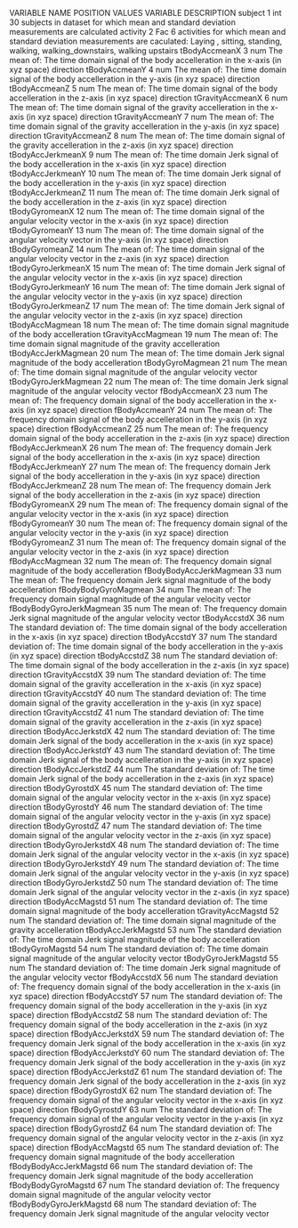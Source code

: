 VARIABLE NAME  POSITION	VALUES	VARIABLE DESCRIPTION
subject	1	int	30 subjects in dataset for which mean and standard deviation measurements are calculated
activity	2	Fac	6 activities for which mean and standard deviation measurements are caculated: Laying , sitting, standing, walking, walking_downstairs, walking upstairs
tBodyAccmeanX	3	num	The mean of: The time domain signal of the body accelleration in the x-axis (in xyz space) direction
tBodyAccmeanY	4	num	The mean of: The time domain signal of the body accelleration in the y-axis (in xyz space) direction
tBodyAccmeanZ	5	num	The mean of: The time domain signal of the body accelleration in the z-axis (in xyz space) direction
tGravityAccmeanX	6	num	The mean of: The time domain signal of the gravity accelleration in the x-axis (in xyz space) direction
tGravityAccmeanY	7	num	The mean of: The time domain signal of the gravity accelleration in the y-axis (in xyz space) direction
tGravityAccmeanZ	8	num	The mean of: The time domain signal of the gravity accelleration in the z-axis (in xyz space) direction
tBodyAccJerkmeanX	9	num	The mean of: The time domain Jerk signal of the body accelleration in the x-axis (in xyz space) direction
tBodyAccJerkmeanY	10	num	The mean of: The time domain Jerk signal of the body accelleration in the y-axis (in xyz space) direction
tBodyAccJerkmeanZ	11	num	The mean of: The time domain Jerk signal of the body accelleration in the z-axis (in xyz space) direction
tBodyGyromeanX	12	num	The mean of: The time domain signal of the angular velocity vector in the x-axis (in xyz space) direction
tBodyGyromeanY	13	num	The mean of: The time domain signal of the angular velocity vector in the y-axis (in xyz space) direction
tBodyGyromeanZ	14	num	The mean of: The time domain signal of the angular velocity vector in the z-axis (in xyz space) direction
tBodyGyroJerkmeanX	15	num	The mean of: The time domain Jerk signal of the angular velocity vector in the x-axis (in xyz space) direction
tBodyGyroJerkmeanY	16	num	The mean of: The time domain Jerk signal of the angular velocity vector in the y-axis (in xyz space) direction
tBodyGyroJerkmeanZ	17	num	The mean of: The time domain Jerk signal of the angular velocity vector in the z-axis (in xyz space) direction
tBodyAccMagmean	18	num	The mean of: The time domain signal magnitude  of the body accelleration
tGravityAccMagmean	19	num	The mean of: The time domain signal magnitude  of the gravity accelleration
tBodyAccJerkMagmean	20	num	The mean of: The time domain Jerk signal magnitude  of the body accelleration
tBodyGyroMagmean	21	num	The mean of: The time domain signal magnitude of the angular velocity vector 
tBodyGyroJerkMagmean	22	num	The mean of: The time domain Jerk signal magnitude of the angular velocity vector 
fBodyAccmeanX	23	num	The mean of: The frequency domain signal of the body accelleration in the x-axis (in xyz space) direction
fBodyAccmeanY	24	num	The mean of: The frequency domain signal of the body accelleration in the y-axis (in xyz space) direction
fBodyAccmeanZ	25	num	The mean of: The frequency domain signal of the body accelleration in the z-axis (in xyz space) direction
fBodyAccJerkmeanX	26	num	The mean of: The frequency domain  Jerk signal of the body accelleration in the x-axis (in xyz space) direction
fBodyAccJerkmeanY	27	num	The mean of: The frequency domain Jerk signal of the body accelleration in the y-axis (in xyz space) direction
fBodyAccJerkmeanZ	28	num	The mean of: The frequency domain Jerk signal of the body accelleration in the z-axis (in xyz space) direction
fBodyGyromeanX	29	num	The mean of: The frequency domain signal of the angular velocity vector in the x-axis (in xyz space) direction
fBodyGyromeanY	30	num	The mean of: The frequency domain signal of the angular velocity vector in the y-axis (in xyz space) direction
fBodyGyromeanZ	31	num	The mean of: The frequency domain signal of the angular velocity vector  in the z-axis (in xyz space) direction
fBodyAccMagmean	32	num	The mean of: The frequency domain signal magnitude  of the body accelleration
fBodyBodyAccJerkMagmean	33	num	The mean of: The frequency domain Jerk signal magnitude  of the body accelleration
fBodyBodyGyroMagmean	34	num	The mean of: The frequency domain signal magnitude of the angular velocity vector 
fBodyBodyGyroJerkMagmean	35	num	The mean of: The frequency domain Jerk signal magnitude of the angular velocity vector 
tBodyAccstdX	36	num	The standard deviation of: The time domain signal of the body accelleration in the x-axis (in xyz space) direction
tBodyAccstdY	37	num	The standard deviation of: The time domain signal of the body accelleration in the y-axis (in xyz space) direction
tBodyAccstdZ	38	num	The standard deviation of: The time domain signal of the body accelleration in the z-axis (in xyz space) direction
tGravityAccstdX	39	num	The standard deviation of: The time domain signal of the gravity accelleration in the x-axis (in xyz space) direction
tGravityAccstdY	40	num	The standard deviation of: The time domain signal of the gravity accelleration in the y-axis (in xyz space) direction
tGravityAccstdZ	41	num	The standard deviation of: The time domain signal of the gravity accelleration in the z-axis (in xyz space) direction
tBodyAccJerkstdX	42	num	The standard deviation of: The time domain Jerk signal of the body accelleration in the x-axis (in xyz space) direction
tBodyAccJerkstdY	43	num	The standard deviation of: The time domain Jerk signal of the body accelleration in the y-axis (in xyz space) direction
tBodyAccJerkstdZ	44	num	The standard deviation of: The time domain Jerk signal of the body accelleration in the z-axis (in xyz space) direction
tBodyGyrostdX	45	num	The standard deviation of: The time domain signal of the angular velocity vector in the x-axis (in xyz space) direction
tBodyGyrostdY	46	num	The standard deviation of: The time domain signal of the angular velocity vector in the y-axis (in xyz space) direction
tBodyGyrostdZ	47	num	The standard deviation of: The time domain signal of the angular velocity vector in the z-axis (in xyz space) direction
tBodyGyroJerkstdX	48	num	The standard deviation of: The time domain Jerk signal of the angular velocity vector in the x-axis (in xyz space) direction
tBodyGyroJerkstdY	49	num	The standard deviation of: The time domain Jerk signal of the angular velocity vector in the y-axis (in xyz space) direction
tBodyGyroJerkstdZ	50	num	The standard deviation of: The time domain Jerk signal of the angular velocity vector in the z-axis (in xyz space) direction
tBodyAccMagstd	51	num	The standard deviation of: The time domain signal magnitude  of the body accelleration
tGravityAccMagstd	52	num	The standard deviation of: The time domain signal magnitude  of the gravity accelleration
tBodyAccJerkMagstd	53	num	The standard deviation of: The time domain Jerk signal magnitude  of the body accelleration
tBodyGyroMagstd	54	num	The standard deviation of: The time domain signal magnitude of the angular velocity vector 
tBodyGyroJerkMagstd	55	num	The standard deviation of: The time domain Jerk signal magnitude of the angular velocity vector 
fBodyAccstdX	56	num	The standard deviation of: The frequency domain signal of the body accelleration in the x-axis (in xyz space) direction
fBodyAccstdY	57	num	The standard deviation of: The frequency domain signal of the body accelleration in the y-axis (in xyz space) direction
fBodyAccstdZ	58	num	The standard deviation of: The frequency domain signal of the body accelleration in the z-axis (in xyz space) direction
fBodyAccJerkstdX	59	num	The standard deviation of: The frequency domain  Jerk signal of the body accelleration in the x-axis (in xyz space) direction
fBodyAccJerkstdY	60	num	The standard deviation of: The frequency domain Jerk signal of the body accelleration in the y-axis (in xyz space) direction
fBodyAccJerkstdZ	61	num	The standard deviation of: The frequency domain Jerk signal of the body accelleration in the z-axis (in xyz space) direction
fBodyGyrostdX	62	num	The standard deviation of: The frequency domain signal of the angular velocity vector in the x-axis (in xyz space) direction
fBodyGyrostdY	63	num	The standard deviation of: The frequency domain signal of the angular velocity vector in the y-axis (in xyz space) direction
fBodyGyrostdZ	64	num	The standard deviation of: The frequency domain signal of the angular velocity vector  in the z-axis (in xyz space) direction
fBodyAccMagstd	65	num	The standard deviation of: The frequency domain signal magnitude  of the body accelleration
fBodyBodyAccJerkMagstd	66	num	The standard deviation of: The frequency domain Jerk signal magnitude  of the body accelleration
fBodyBodyGyroMagstd	67	num	The standard deviation of: The frequency domain signal magnitude of the angular velocity vector 
fBodyBodyGyroJerkMagstd	68	num	The standard deviation of: The frequency domain Jerk signal magnitude of the angular velocity vector 